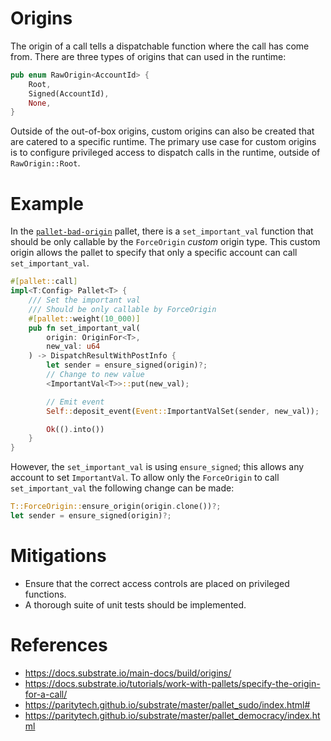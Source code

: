 # Origins

The origin of a call tells a dispatchable function where the call has come from. There are three types of origins that can used in the runtime:

```rust
pub enum RawOrigin<AccountId> {
	Root,
	Signed(AccountId),
	None,
}
```

Outside of the out-of-box origins, custom origins can also be created that are catered to a specific runtime. The primary use case for custom origins is to configure privileged access to dispatch calls in the runtime, outside of `RawOrigin::Root`.  

# Example
In the [`pallet-bad-origin`](./pallet-bad-origin.rs) pallet, there is a `set_important_val` function that should be only callable by the `ForceOrigin` _custom_ origin type. This custom origin allows the pallet to specify that only a specific account can call `set_important_val`.

```rust
#[pallet::call]
impl<T:Config> Pallet<T> {
    /// Set the important val
    /// Should be only callable by ForceOrigin
    #[pallet::weight(10_000)]
    pub fn set_important_val(
        origin: OriginFor<T>,
        new_val: u64
    ) -> DispatchResultWithPostInfo {
        let sender = ensure_signed(origin)?;
        // Change to new value
        <ImportantVal<T>>::put(new_val);

        // Emit event
        Self::deposit_event(Event::ImportantValSet(sender, new_val));

        Ok(().into())
    }
}
```
However, the `set_important_val` is using `ensure_signed`; this allows any account to set `ImportantVal`. To allow only the `ForceOrigin` to call `set_important_val` the following change can be made:

```rust
T::ForceOrigin::ensure_origin(origin.clone())?;
let sender = ensure_signed(origin)?;
```



# Mitigations
- Ensure that the correct access controls are placed on privileged functions.
- A thorough suite of unit tests should be implemented.

# References
- https://docs.substrate.io/main-docs/build/origins/
- https://docs.substrate.io/tutorials/work-with-pallets/specify-the-origin-for-a-call/
- https://paritytech.github.io/substrate/master/pallet_sudo/index.html#
- https://paritytech.github.io/substrate/master/pallet_democracy/index.html
